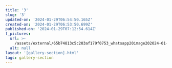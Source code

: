 ```yaml
---
title: '3'
slug: '3'
updated-on: '2024-01-29T06:54:50.165Z'
created-on: '2024-01-29T06:53:50.699Z'
published-on: '2024-01-29T07:12:54.614Z'
f_pictures:
  url: >-
    /assets/external/65b74813c5c203af179f0753_whatsapp20image202024-01-2720at2015.36.04_846b441a.jpg
  alt: null
layout: '[gallery-section].html'
tags: gallery-section
---
```



